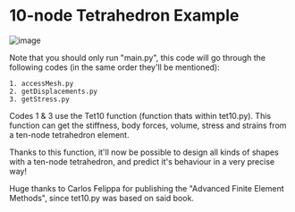 # 10-node Tetrahedron Example

![image](https://user-images.githubusercontent.com/111939223/186578661-80db98e0-23ed-41cd-b7c1-b28fb156239f.png)


Note that you should only run "main.py", this code will go through the following codes (in the same order they'll be mentioned):

	1. accessMesh.py
	2. getDisplacements.py
	3. getStress.py

Codes 1 & 3 use the Tet10 function (function thats within tet10.py). This function can get the stiffness, body forces, volume, stress and strains from a ten-node tetrahedron element.

Thanks to this function, it'll now be possible to design all kinds of shapes with a ten-node tetrahedron, and predict it's behaviour in a very precise way!

Huge thanks to Carlos Felippa for publishing the "Advanced Finite Element Methods", since tet10.py was based on said book.
